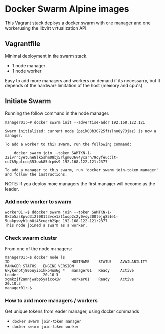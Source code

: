 # Docker Swarm Alpine images
This Vagrant stack deploys a docker swarm with one manager and one workerusing the libvirt virtualization API.

## Vagrantfile
Minimal deployment in the swarm stack.

* 1 node manager
* 1 node worker

Easy to add more managers and workers on demand if its necessarry, but It depends of the hardware limitation of the host (memory and cpu's)


## Initiate Swarm

Running the follow command in the node manager.

```
manager01:~# docker swarm init --advertise-addr 192.168.122.121

Swarm initialized: current node (psik00b30725ftslno8y73jaz) is now a manager.

To add a worker to this swarm, run the following command:

    docker swarm join --token SWMTKN-1-32ivrrcyetune8lk5shm08kj5rlgm036v4yxarh79oyfeucolt-cu7k5pplccq353uwk85drp6s9 192.168.122.121:2377

To add a manager to this swarm, run 'docker swarm join-token manager' and follow the instructions.

```

NOTE: If you deploy more managers the first manager will become as the leader.

### Add node worker to swarm
```
worker01:~$ ddocker swarm join --token SWMTKN-1-0k2o5as8pvd3i2l081t3vce1zt1oop2c2y0vsy300tejq851e1-5uakpswyhlub8i45cugcb25pc 192.168.122.121:2377
This node joined a swarm as a worker.
```

### Check swarm cluster

From one of the node managers:
```
manager01:~$ docker node ls
ID                            HOSTNAME    STATUS    AVAILABILITY   MANAGER STATUS   ENGINE VERSION
6kykenptj805uyi51kkp4um6g *   manager01   Ready     Active         Leader           20.10.3
xgmkzjf2amnjwabp5yaicc4iw     worker01    Ready     Active                          20.10.3
manager01:~$ 
```

### How to add more managers / workers
Get unique tokens from leader manager, using docker commands

* `docker swarm join-token manager`
* `docker swarm join-token worker`
